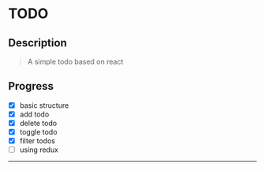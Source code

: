 # TODO

## Description

> A simple todo based on react

## Progress
- [x] basic structure
- [x] add todo
- [x] delete todo
- [x] toggle todo
- [x] filter todos
- [ ] using redux

---